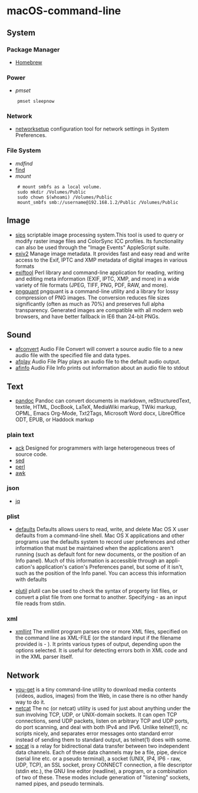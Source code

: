 # macOS-command-line

## System

### Package Manager

* [Homebrew](https://brew.sh/)

### Power

* _pmset_
```
	pmset sleepnow
``` 

### Network

* [networksetup](https://developer.apple.com/legacy/library/documentation/Darwin/Reference/ManPages/man8/networksetup.8.html) configuration tool for network settings in System Preferences.

### File System

* _mdfind_
* [find](skills/find.md)
* _mount_
```
	# mount smbfs as a local volume.
	sudo mkdir /Volumes/Public
	sudo chown $(whoami) /Volumes/Public
	mount_smbfs smb://username@192.168.1.2/Public /Volumes/Public
```

## Image

* [sips](https://developer.apple.com/legacy/library/documentation/Darwin/Reference/ManPages/man1/sips.1.html) scriptable image processing system.This tool is used to query or modify raster image files and ColorSync ICC profiles.  Its functionality can also be used through the "Image Events" AppleScript suite.
* [exiv2](http://www.exiv2.org/) Manage image metadata. It provides fast and easy read and write access to the Exif, IPTC and XMP metadata of digital images in various formats
* [exiftool](https://sourceforge.net/projects/exiftool/) Perl library and command-line application for reading, writing and editing meta information (EXIF, IPTC, XMP, and more) in a wide variety of file formats (JPEG, TIFF, PNG, PDF, RAW, and more).
* [pngquant](https://pngquant.org) pngquant is a command-line utility and a library for lossy compression of PNG images. The conversion reduces file sizes significantly (often as much as 70%) and preserves full alpha transparency. Generated images are compatible with all modern web browsers, and have better fallback in IE6 than 24-bit PNGs.

## Sound

* [afconvert](https://developer.apple.com/legacy/library/documentation/Darwin/Reference/ManPages/man1/afconvert.1.html) Audio File Convert will convert a source audio file to a new audio file with the specified file and data types.
* [afplay](https://developer.apple.com/legacy/library/documentation/Darwin/Reference/ManPages/man1/afplay.1.html) Audio File Play plays an audio file to the default audio output.
* [afinfo](https://developer.apple.com/legacy/library/documentation/Darwin/Reference/ManPages/man1/afinfo.1.html) Audio File Info prints out information about an audio file to stdout

## Text

* [pandoc](http://pandoc.org/) Pandoc can convert documents in markdown, reStructuredText, textile, HTML, DocBook, LaTeX, MediaWiki markup, TWiki markup, OPML, Emacs Org-Mode, Txt2Tags, Microsoft Word docx, LibreOffice ODT, EPUB, or Haddock markup

### plain text
* [ack](https://beyondgrep.com/) Designed for programmers with large heterogeneous trees of source code.
* [sed](skills/sed.md) 
* [perl](skills/perl.md)
* [awk](skills/awk.md)

### json

* [jq](https://stedolan.github.io/jq/)

### plist 

* [defaults](https://developer.apple.com/legacy/library/documentation/Darwin/Reference/ManPages/man1/defaults.1.html) Defaults allows users to read, write, and delete Mac OS X user defaults from a command-line shell. Mac OS X applications and other programs use the defaults system to record user preferences and other information that must be maintained when the applications aren't running (such as default font for new documents, or the position of an Info panel). Much of this information is accessible through an appli-cation's application's cation's Preferences panel, but some of it isn't, such as the position of the Info panel. You can access this information with defaults

* [plutil](https://developer.apple.com/legacy/library/documentation/Darwin/Reference/ManPages/man1/plutil.1.html) plutil can be used to check the syntax of property list files, or convert a plist file from one format to another.  Specifying - as an input file reads from stdin.

### xml

* [xmllint](http://xmlsoft.org/xmllint.html) The xmllint program parses one or more XML files, specified on the command line as XML-FILE (or the standard input if the filename provided is - ). It prints various types of output, depending upon the options selected. It is useful for detecting errors both in XML code and in the XML parser itself.

## Network

* [you-get](https://github.com/soimort/you-get) is a tiny command-line utility to download media contents (videos, audios, images) from the Web, in case there is no other handy way to do it.
* [netcat](http://man.openbsd.org/OpenBSD-current/man1/nc.1) The nc (or netcat) utility is used for just about anything under the sun involving TCP, UDP, or UNIX-domain sockets. It can open TCP connections, send UDP packets, listen on arbitrary TCP and UDP ports, do port scanning, and deal with both IPv4 and IPv6. Unlike telnet(1), nc scripts nicely, and separates error messages onto standard error instead of sending them to standard output, as telnet(1) does with some.
* [socat](http://www.dest-unreach.org/socat/) is a relay for bidirectional data transfer between two independent data channels. Each of these data channels may be a file, pipe, device (serial line etc. or a pseudo terminal), a socket (UNIX, IP4, IP6 - raw, UDP, TCP), an SSL socket, proxy CONNECT connection, a file descriptor (stdin etc.), the GNU line editor (readline), a program, or a combination of two of these.  These modes include generation of "listening" sockets, named pipes, and pseudo terminals.
